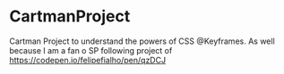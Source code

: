 # CartmanProject
Cartman Project to understand the powers of CSS @Keyframes. As well because I am a fan o SP following project of https://codepen.io/felipefialho/pen/qzDCJ
